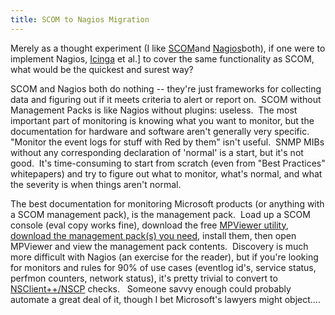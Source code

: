 ```yaml
---
title: SCOM to Nagios Migration
---
```


Merely as a thought experiment (I like [SCOM](http://www.microsoft.com/en-us/server-cloud/products/system-center-2012-r2/default.aspx)and [Nagios](http://www.nagios.org/)both), if one were to implement Nagios, [Icinga](https://www.icinga.org/) et al.] to cover the same functionality as SCOM, what would be the quickest and surest way?

SCOM and Nagios both do nothing -- they're just frameworks for collecting data and figuring out if it meets criteria to alert or report on.  SCOM without Management Packs is like Nagios without plugins: useless.  The most important part of monitoring is knowing what you want to monitor, but the documentation for hardware and software aren't generally very specific.  "Monitor the event logs for stuff with Red by them" isn't useful.  SNMP MIBs without any corresponding declaration of 'normal' is a start, but it's not good.  It's time-consuming to start from scratch (even from "Best Practices" whitepapers) and try to figure out what to monitor, what's normal, and what the severity is when things aren't normal.

The best documentation for monitoring Microsoft products (or anything with a SCOM management pack), is the management pack.  Load up a SCOM console (eval copy works fine), download the free [MPViewer utility](http://blogs.msdn.com/b/dmuscett/archive/2012/02/19/boris-s-tools-updated.aspx), [download the management pack(s) you need](http://social.technet.microsoft.com/wiki/contents/articles/16174.microsoft-management-packs.aspx), install them, then open MPViewer and view the management pack contents.  Discovery is much more difficult with Nagios (an exercise for the reader), but if you're looking for monitors and rules for 90% of use cases (eventlog id's, service status, perfmon counters, network status), it's pretty trivial to convert to [NSClient++/NSCP](http://www.nsclient.org/) checks.   Someone savvy enough could probably automate a great deal of it, though I bet Microsoft's lawyers might object....


